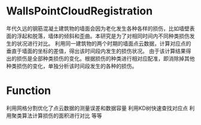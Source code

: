 # WallsPointCloudRegistration
年代久远的钢筋混凝土建筑物的墙面会因为老化发生各种各样的损伤，比如墙壁表面的浮起和脱落，墙体的倾斜和歪曲。本研究是为了对相同时间内不同种类损伤发生的状况进行对比。
利用同一建筑物的两个时期的墙面点云数据，计算对应点的垂直于墙面的坐标的差值，得出该时间段内发生的损伤状况。
由于该计算结果得出的损伤是全部种类损伤的变化。根据损伤的种类进行相对应配准，即消除掉其他种类损伤的变化，单独分析该时间段发生的各种的损伤。
# Function
利用网格分割优化了点云数据的测量误差和数据容量
利用KD树快速查找对应点
利用聚类算法计算损伤的面积进行对比
等等



